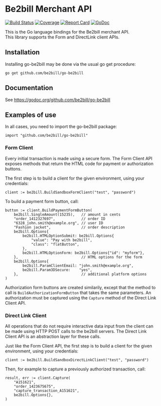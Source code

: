# Be2bill Merchant API

[![Build Status](https://travis-ci.org/be2bill/go-be2bill.svg?branch=master)](https://travis-ci.org/be2bill/go-be2bill)
[![Coverage](http://gocover.io/_badge/github.com/be2bill/go-be2bill?1)](http://gocover.io/github.com/be2bill/go-be2bill)
[![Report Card](http://goreportcard.com/badge/be2bill/go-be2bill)](http://goreportcard.com/report/be2bill/go-be2bill)
[![GoDoc](https://godoc.org/github.com/be2bill/go-be2bill?status.svg)](https://godoc.org/github.com/be2bill/go-be2bill)

This is the Go language bindings for the Be2bill merchant API.  
This library supports the Form and DirectLink client APIs.

## Installation

Installing go-be2bill may be done via the usual go get procedure:

    go get github.com/be2bill/go-be2bill

## Documentation

See https://godoc.org/github.com/be2bill/go-be2bill

## Examples of use

In all cases, you need to import the go-be2bill package:

    import "github.com/be2bill/go-be2bill"

### Form Client

Every initial transaction is made using a secure form.
The Form Client API exposes methods that return the HTML code
for payment or authorization buttons.

The first step is to build a client for the given environment, using
your credentials:

	client := be2bill.BuildSandboxFormClient("test", "password")

To build a payment form button, call:

	button := client.BuildPaymentFormButton(
		be2bill.SingleAmount(15235),   // amount in cents
		"order_1412327697",            // order ID
		"6328_john.smith@example.org", // user ID
		"Fashion jacket",              // order description
		be2bill.Options{
			be2bill.HTMLOptionSubmit: be2bill.Options{
				"value": "Pay with be2bill",
				"class": "flatButton",
			},
			be2bill.HTMLOptionForm: be2bill.Options{"id": "myform"},
		},                             // HTML options for the form
		be2bill.Options{
			be2bill.ParamClientEmail: "john.smith@example.org",
			be2bill.Param3DSecure:    "yes",
		},                             // additional platform options
	)

Authorization form buttons are created similarily, except that the
method to call is `BuildAuthorizationFormButton` that takes the same
parameters.
An authorization must be captured using the `Capture` method of the
Direct Link Client API.

### Direct Link Client

All operations that do not require interactive data input from the client
can be made using HTTP POST calls to the be2bill servers.
The Direct Link Client API is an abstraction layer for these calls.

Just like the Form Client API, the first step is to build a client for
the given environment, using your credentials:

	client := be2bill.BuildSandboxDirectLinkClient("test", "password")

Then, for example to capture a previously authorized transaction, call:

	result, err := client.Capture(
		"A151621",
		"order_1423675675",
		"capture_transaction_A151621",
		be2bill.Options{},
	)
